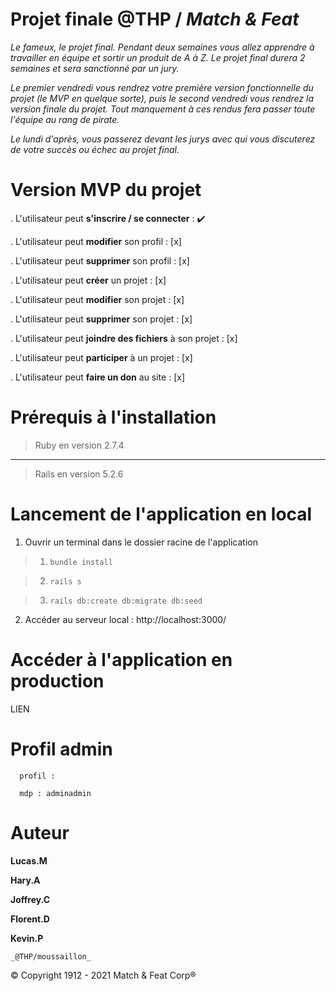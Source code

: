 # Projet finale @THP / _**Match & Feat**_

_Le fameux, le projet final. Pendant deux semaines vous allez apprendre à travailler en équipe et sortir un produit de A à Z. Le projet final durera 2 semaines et sera sanctionné par un jury._

_Le premier vendredi vous rendrez votre première version fonctionnelle du projet (le MVP en quelque sorte), puis le second vendredi vous rendrez la version finale du projet. Tout manquement à ces rendus fera passer toute l'équipe au rang de pirate._

_Le lundi d'après, vous passerez devant les jurys avec qui vous discuterez de votre succès ou échec au projet final._

# Version MVP du projet

. L'utilisateur peut __s'inscrire / se connecter__ : :heavy_check_mark:

. L'utilisateur peut __modifier__ son profil : [x]

. L'utilisateur peut __supprimer__ son profil : [x]

. L'utilisateur peut __créer__ un projet : [x]

. L'utilisateur peut __modifier__ son projet : [x]

. L'utilisateur peut __supprimer__ son projet : [x]

. L'utilisateur peut __joindre des fichiers__ à son projet : [x]

. L'utilisateur peut __participer__ à un projet : [x]

. L'utilisateur peut __faire un don__ au site : [x]



# Prérequis à l'installation

> Ruby en version 2.7.4
***
> Rails en version 5.2.6

# Lancement de l'application en local
  1. Ouvrir un terminal dans le dossier racine de l'application
  > 1. ```bundle install```

  > 2. ```rails s```

  > 3. ```rails db:create db:migrate db:seed```

  2. Accéder au serveur local : http://localhost:3000/

# Accéder à l'application en production
  LIEN

# Profil admin
      profil : 
      
      mdp : adminadmin


# Auteur
**Lucas.M**

**Hary.A**

**Joffrey.C**

**Florent.D**

**Kevin.P**

    _@THP/moussaillon_

© Copyright 1912 - 2021 Match & Feat Corp®

